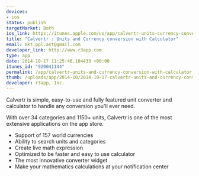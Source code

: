 ```yaml
--- 
devices: 
- ios
status: publish
targetMarket: Both
ios_link: https://itunes.apple.com/us/app/calvertr-units-currency-conversion/id920041144?ls=1&mt=8
title: "Calvertr : Units and Currency conversion with Calculator"
email: mkt.ppl.ast@gmail.com
developer_link: http://www.r3app.com
type: app
date: 2014-10-17 11:25:46.104433 +00:00
itunes_id: "920041144"
permalink: /app/calvertr-units-and-currency-conversion-with-calculator
thumb: /uploads/app/2014-10/2014-10-17-calvertr-units-and-currency-conversion-with-calculator.png
developer: r3app, Inc.
---
```


Calvertr is simple, easy-to-use and fully featured unit converter and calculator to handle any conversion you'll ever need. 

With over 34 categories and 1150+ units, Calvertr is one of the most extensive applications on the app store.

- Support of 157 world currencies
- Ability to search units and categories
- Create live math expression
- Optimized to be faster and easy to use calculator
- The most innovative converter widget 
- Make your mathematics calculations at your notification center
